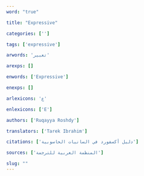 ```yaml
---
word: "true"

title: "Expressive"

categories: ['']

tags: ['expressive']

arwords: 'تعبير'

arexps: []

enwords: ['Expressive']

enexps: []

arlexicons: 'ع'

enlexicons: ['E']

authors: ['Ruqayya Roshdy']

translators: ['Tarek Ibrahim']

citations: ['دليل أكسفورد في السانيات الحاسوبية']

sources: ['المنظمة العربية للترجمة']

slug: ""
---
```

